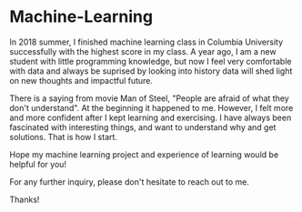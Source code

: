 # Machine-Learning

In 2018 summer, I finished machine learning class in Columbia University successfully with the highest score in my class. 
A year ago, I am a new student with little programming knowledge, but now I feel very comfortable with data and always be
suprised by looking into history data will shed light on new thoughts and impactful future.

There is a saying from movie Man of Steel, "People are afraid of what they don't understand". 
At the beginning it happened to me. However, I felt more and more confident after I kept learning and exercising.
I have always been fascinated with interesting things, and want to understand why and get solutions. 
That is how I start.

Hope my machine learning project and experience of learning would be helpful for you! 

For any further inquiry, please don't hesitate to reach out to me. 

Thanks!
